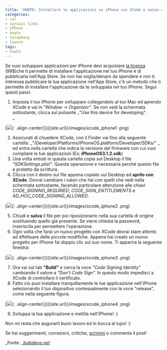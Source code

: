 ```yaml
---
title: 'HOWTO: Installare le applicazioni su iPhone con XCode e senza certificato'
categories:
- car
- various links
- iPhone
- howto
- telephony
- lavoro
tags:
- howto
---
```

Se vuoi sviluppare applicazioni per iPhone devi acquistare  [la
licenza](http://developer.apple.com/programs/iphone/) (99$)che ti permette di
installare l'applicazione nel tuo iPhone e di pubblicarla nell'App Store. Se
non hai voglia/denaro da spendere e non ti interessa pubblicare la tua
applicazione nell'App Store, c'è un metodo che ti permette di installare
l'applicazione da te sviluppata nel tuo iPhone. Segui questi passi:

  1. Imposta il tuo iPhone per sviluppare collegandolo al tuo Mac ed aprendo XCode e vai in _"Window -> Organizer"_. Se non vedi la schermata sottostante, clicca sul pulsante _"Use this device for developing".  
[]({{site.url}}/images/xcode_iphone1.png) _

[![]({{site.url}}/images/xcode_iphone1.png){: .align-center}]({{site.url}}/images/xcode_iphone1
.png)

  2. Assicurati di chuedere XCode, con il Finder vai fino alla seguente cartella: _"/Developer/Platforms/iPhoneOS.platform/Developer/SDKs/" _ ed entra nella cartella che indica la versione del firmware con cui vuoi compilare le tue applicazioni (Es: **iPhoneOS3.1.2.sdk**)
  3. Una volta entrati in questa cartella copia sul Desktop il file _"SDKSettings.plist"_. Questa operazione e necessaria perché questo file e protetto da scrittura.
  4. Clicca con il destro sul file appena copiato sul Desktop ed **aprilo con XCode**. Dovrai cambiare i valori che hai con quelli che vedi nella schermata sottostante, facendo particolare attenzione alle chiavi _CODE_SIGNING_REQURIED_, _CODE_SIGN_ENTITLEMENTS_ e _AD_HOC_CODE_SIGNING_ALLOWED_. 

[![]({{site.url}}/images/xcode_iphone2.png){: .align-center}]({{site.url}}/images/xcode_iphone2
.png)

  

  5. Chiudi e **salva** il file per poi riposizionarlo nella sua cartella di origine sostituendo quello già presente. Se viene chiesta la password, inseriscila per permettere l'operazione.
  6. Ogni volta che  farai un nuovo progetto con XCode dovrai stare attento ad effettuare delle piccole modifiche. Appena hai creato un nuovo progetto per iPhone fai doppio clic sul suo nome. Ti apparira la seguente finestra: 

[![]({{site.url}}/images/xcode_iphone3.png){: .align-center}]({{site.url}}/images/xcode_iphone3
.png)

  

  7. Ora vai sul tab **"Build"** e cerca la voce _"Code Signing Identity"_ cambiando il valore a _"Don't Code Sign"._ In questo modo impedisci a XCode di controllare il certificato.
  8. Fatto cio puoi installare tranquillamente le tue applicazione nell'iPhone selezionando il tuo dispositivo contesualmente con la voce "release", come nella seguente figura. 

[![]({{site.url}}/images/xcode_iphone4.png){: .align-center}]({{site.url}}/images/xcode_iphone4
.png)

  

  9. Sviluppa la tua applicazione e mettila nell'iPhone! :)
  

  
Non mi resta che augurarti buon lavoro ed in bocca al lupo! :)

Se hai suggerimenti, correzioni, critiche,
[scrivimi]({{site.url}}/chi-e-diegor/) o commenta il post!

_Fonte: _[_bubidevs.net_](http://www.bubidevs.net)

